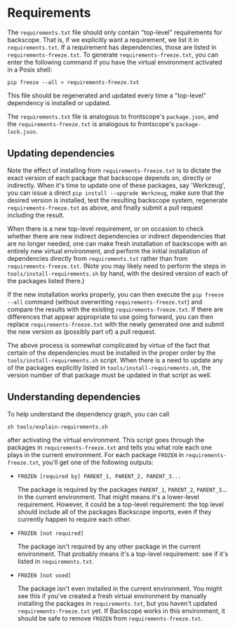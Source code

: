 # Requirements

The `requirements.txt` file should only contain "top-level" requirements
for backscope. That is, if we explicitly want a requirement, we list it
in `requirements.txt`. If a requirement has dependencies, those are
listed in `requirements-freeze.txt`. To generate
`requirements-freeze.txt`, you can enter the following command if you
have the virtual environment activated in a Posix shell:

```
pip freeze --all > requirements-freeze.txt
```

This file should be regenerated and updated every time a "top-level"
dependency is installed or updated.

The `requirements.txt` file is analogous to frontscope's `package.json`,
and the `requirements-freeze.txt` is analogous to frontscope's
`package-lock.json`.

## Updating dependencies

Note the effect of installing from `requirements-freeze.txt` is to dictate the
exact version of each package that backscope depends on, directly or indirectly.
When it's time to update one of these packages, say 'Werkzeug', you can issue
a direct `pip install --upgrade Werkzeug`, make sure that the desired version
is installed, test the resulting backscope system, regenerate
`requirements-freeze.txt` as above, and finally submit a pull request
including the result.

When there is a new top-level requirement, or on occasion to check whether
there are new indirect dependencies or indirect dependencies that are no longer
needed, one can make fresh installation of backscope with an entirely new
virtual environment, and perform the initial installation of dependencies
directly from `requirements.txt` rather than from `requirements-freeze.txt`.
(Note you may likely need to perform the steps in
`tools/install-requirements.sh` by hand, with the desired version of each
of the packages listed there.)

If the new installation works properly, you can then execute the
`pip freeze --all` command (without overwriting `requirements-freeze.txt`) and
compare the results with the existing `requirements-freeze.txt`. If there
are differences that appear appropriate to use going forward, you can then
replace `requirements-freeze.txt` with the newly generated one and submit
the new version as (possibly part of) a pull request.

The above process is somewhat complicated by virtue of the fact that certain of
the dependencies must be installed in the proper order by the
`tools/install-requirements.sh` script. When there is a need to update any
of the packages explicitly listed in `tools/install-requirements.sh`, the
version number of that package must be updated in that script as well.

## Understanding dependencies

To help understand the dependency graph, you can call
```
sh tools/explain-requirements.sh
```
after activating the virtual environment. This script goes through the packages in `requirements-freeze.txt` and tells you what role each one plays in the current environment. For each package `FROZEN` in `requirements-freeze.txt`, you'll get one of the following outputs:
- `FROZEN [required by] PARENT_1, PARENT_2, PARENT_3...`
   
   The package is required by the packages `PARENT_1`, `PARENT_2`, `PARENT_3`… in the current environment. That might means it's a lower-level requirement. However, it could be a top-level requirement: the top level should include all of the packages Backscope imports, even if they currently happen to require each other.
- `FROZEN [not required]`
   
   The package isn't required by any other package in the current environment. That probably means it's a top-level requirement: see if it's listed in `requirements.txt`.
- `FROZEN [not used]`
   
   The package isn't even installed in the current environment. You might see this if you've created a fresh virtual environment by manually installing the packages in `requirements.txt`, but you haven't updated `requirements-freeze.txt` yet. If Backscope works in this environment, it should be safe to remove `FROZEN` from `requirements-freeze.txt`.